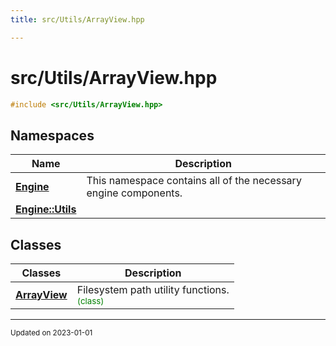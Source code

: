 ```yaml
---
title: src/Utils/ArrayView.hpp

---
```


# src/Utils/ArrayView.hpp




```cpp
#include <src/Utils/ArrayView.hpp>
```

## Namespaces

| Name           | Description    |
| -------------- | -------------- |
| **[Engine](/namespaces/namespaceEngine.md)** | This namespace contains all of the necessary engine components.  |
| **[Engine::Utils](/namespaces/namespaceEngine_1_1Utils.md)** |  |

## Classes

| Classes        | Description    |
| -------------- | -------------- |
| **[ArrayView](/classes/classEngine_1_1Utils_1_1ArrayView.md)** | Filesystem path utility functions. <br> <sup><span style="color:green">(class)</span></sup> |






-------------------------------

<sub>Updated on 2023-01-01</sub>
